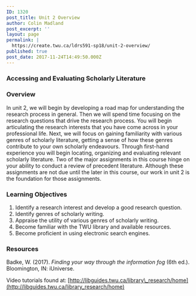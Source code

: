 ```yaml
---
ID: 1320
post_title: Unit 2 Overview
author: Colin Madland
post_excerpt: ''
layout: page
permalink: |
  https://create.twu.ca/ldrs591-sp18/unit-2-overview/
published: true
post_date: 2017-11-24T14:49:50.000Z
---
```


### Accessing and Evaluating Scholarly Literature 

### Overview

In unit 2, we will begin by developing a road map for understanding the research process in general. Then we will spend time focusing on the research questions that drive the research process. You will begin articulating the research interests that you have come across in your professional life. Next, we will focus on gaining familiarity with various genres of scholarly literature, getting a sense of how these genres contribute to your own scholarly endeavours.  Through first-hand experience you will begin locating, organizing and evaluating relevant scholarly literature. Two of the major assignments in this course hinge on your ability to conduct a review of precedent literature. Although these assignments are not due until the later in this course, our work in unit 2 is the foundation for those assignments.

### Learning Objectives

1. Identify a research interest and develop a good research question.
2. Identify genres of scholarly writing. 
3. Appraise the utility of various genres of scholarly writing.
4. Become familiar with the TWU library and available resources. 
5. Become proficient in using electronic search engines. 

### Resources

Badke, W. \(2017\). _Finding your way through the information fog_ \(6th ed.\). Bloomington, IN: iUniverse.

Video tutorials found at: [http://libguides.twu.ca/library\_research/home](http://libguides.twu.ca/library_research/home)

